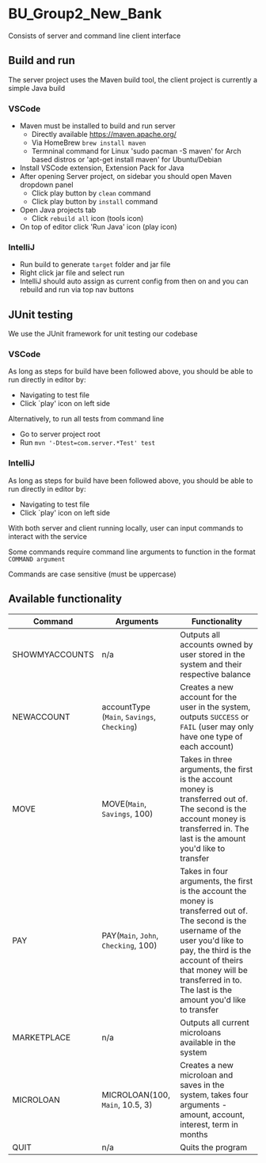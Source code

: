 # BU_Group2_New_Bank

Consists of server and command line client interface

## Build and run

The server project uses the Maven build tool, the client project is currently a simple Java build

### VSCode

- Maven must be installed to build and run server
  - Directly available https://maven.apache.org/
  - Via HomeBrew `brew install maven`
  - Termninal command for Linux 'sudo pacman -S maven' for Arch based distros or 'apt-get install maven' for Ubuntu/Debian
- Install VSCode extension, Extension Pack for Java
- After opening Server project, on sidebar you should open Maven dropdown panel
  - Click play button by `clean` command
  - Click play button by `install` command
- Open Java projects tab
  - Click `rebuild all` icon (tools icon)
- On top of editor click 'Run Java' icon (play icon)

### IntelliJ

- Run build to generate `target` folder and jar file
- Right click jar file and select run
- IntelliJ should auto assign as current config from then on and you can rebuild and run via top nav buttons

## JUnit testing

We use the JUnit framework for unit testing our codebase

### VSCode

As long as steps for build have been followed above, you should be able to run directly in editor by:

- Navigating to test file
- Click `play' icon on left side

Alternatively, to run all tests from command line

- Go to server project root
- Run `mvn '-Dtest=com.server.*Test' test`

### IntelliJ

As long as steps for build have been followed above, you should be able to run directly in editor by:

- Navigating to test file
- Click `play' icon on left side

With both server and client running locally, user can input commands to interact with the service

Some commands require command line arguments to function in the format `COMMAND argument`

Commands are case sensitive (must be uppercase)

## Available functionality

| Command        | Arguments                                   | Functionality                                                                                                                                                                                                                                                       |
|----------------|---------------------------------------------|---------------------------------------------------------------------------------------------------------------------------------------------------------------------------------------------------------------------------------------------------------------------|
| SHOWMYACCOUNTS | n/a                                         | Outputs all accounts owned by user stored in the system and their respective balance                                                                                                                                                                                |
| NEWACCOUNT     | accountType (`Main`, `Savings`, `Checking`) | Creates a new account for the user in the system, outputs `SUCCESS` or `FAIL` (user may only have one type of each account)                                                                                                                                         |
| MOVE           | MOVE(`Main`, `Savings`, 100)                | Takes in three arguments, the first is the account money is transferred out of. The second is the account money is transferred in. The last is the amount you'd like to transfer                                                                                    |
| PAY            | PAY(`Main`, `John`, `Checking`, 100)        | Takes in four arguments, the first is the account the money is transferred out of. The second is the username of the user you'd like to pay, the third is the account of theirs that money will be transferred in to. The last is the amount you'd like to transfer |
| MARKETPLACE    | n/a                                         | Outputs all current microloans available in the system                                                                                                                                                                                                              |
| MICROLOAN      | MICROLOAN(100, `Main`, 10.5, 3)             | Creates a new microloan and saves in the system, takes four arguments - amount, account, interest, term in months                                                                                                                                                   |
| QUIT           | n/a                                         | Quits the program                                                                                                                                                                                                                                                   |
